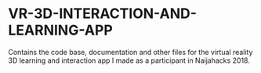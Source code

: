# VR-3D-INTERACTION-AND-LEARNING-APP
Contains the code base, documentation and other files for the virtual reality 3D learning and interaction app I made as a participant in Naijahacks 2018.
